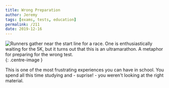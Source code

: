 ```yaml
---
title: Wrong Preparation
author: Jeremy
tags: [exams, tests, education]
permalink: /211
date: 2019-12-16
---
```


![Runners gather near the start line for a race. One is enthusiastically waiting for the 5K, but it turns out that this is an ultramarathon. A metaphor for preparing for the wrong test.](https://res.cloudinary.com/dh3hm8pb7/image/upload/c_scale,q_auto:best/v1535842782/Handwaving/Published/WrongPreparation.png){: .centre-image }

This is one of the most frustrating experiences you can have in school. You spend all this time studying and - suprise! - you weren't looking at the right material.
